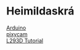 # Heimildaskrá
[Arduino](http://ardino.cc)  
[pixycam](https://pixycam.com/pixy-cmucam5/)  
[L293D Tutorial](https://learn.adafruit.com/adafruit-arduino-lesson-16-stepper-motors/overview)  
